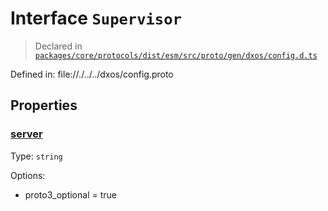 # Interface `Supervisor`
> Declared in [`packages/core/protocols/dist/esm/src/proto/gen/dxos/config.d.ts`]()

Defined in:
   file://./../../dxos/config.proto
## Properties
### [server]()
Type: <code>string</code>

Options:
  - proto3_optional = true

    